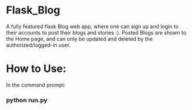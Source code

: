 # Flask_Blog
A fully featured flask Blog web app, where one can sign up and login to their accounts to post their blogs and stories :). Posted Blogs are shown to the Home page, and can only be updated and deleted by the authorized/logged-in user.

# How to Use:
In the command prompt: 

### python run.py 
